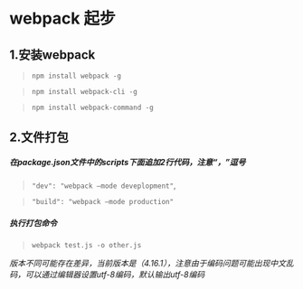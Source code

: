 # webpack 起步

## 1.安装webpack

>`npm install webpack -g`

>`npm install webpack-cli -g`

>`npm install webpack-command -g`

## 2.文件打包

##### 在package.json文件中的scripts下面追加2行代码，注意“，”逗号

>`"dev": "webpack –mode deveplopment"`,
    
>`"build": "webpack –mode production"`

##### 执行打包命令

>`webpack test.js -o other.js`

*版本不同可能存在差异，当前版本是（4.16.1），注意由于编码问题可能出现中文乱码，可以通过编辑器设置utf-8编码，默认输出utf-8编码*

